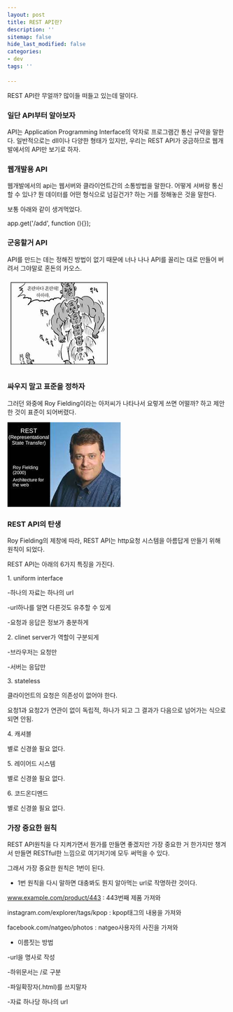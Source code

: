 ```yaml
---
layout: post
title: REST API란?
description: ''
sitemap: false
hide_last_modified: false
categories:
- dev
tags: ''

---
```

REST API란 무얼까? 많이들 떠들고 있는데 말이다.

### 일단 API부터 알아보자

API는 Application Programming Interface의 약자로 프로그램간 통신 규약을 말한다. 일반적으로는 dll이나 다양한 형태가 있지만, 우리는 REST API가 궁금하므로 웹개발에서의 API만 보기로 하자.

### 웹개발용 API

웹개발에서의 api는 웹서버와 클라이언트간의 소통방법을 말한다. 어떻게 서버랑 통신할 수 있나? 뭔 데이터를 어떤 형식으로 넘길건가? 하는 거를 정해놓은 것을 말한다.

보통 아래와 같이 생겨먹었다. 

app.get('/add', function (){});

### 군웅할거 API

API를 만드는 데는 정해진 방법이 없기 때문에 너나 나나 API를 꼴리는 대로 만들어 버려서 그야말로 혼돈의 카오스.

![](/uploads/images.jpg)

### 싸우지 말고 표준을 정하자

그러던 와중에 Roy Fielding이라는 아저씨가 나타나서 요렇게 쓰면 어떨까? 하고 제안한 것이 표준이 되어버렸다.

![](/uploads/download-2.jpg)

### REST API의 탄생

Roy Fielding의 제창에 따라, REST API는 http요청 시스템을 아름답게 만들기 위해 원칙이 되었다.

REST API는 아래의 6가지 특징을 가진다.

1\. uniform interface

\-하나의 자료는 하나의 url

\-url하나를 알면 다른것도 유추할 수 있게

\-요청과 응답은 정보가 충분하게

2\. clinet server가 역할이 구분되게

\-브라우저는 요청만

\-서버는 응답만

3\. stateless

클라이언트의 요청은 의존성이 없어야 한다.

요청1과 요청2가 연관이 없이 독립적, 하나가 되고 그 결과가 다음으로 넘어가는 식으로 되면 안됨.

4\. 캐셔블

별로 신경쓸 필요 없다.

5\. 레이어드 시스템

별로 신경쓸 필요 없다.

6\. 코드온디멘드

별로 신경쓸 필요 없다.

### 가장 중요한 원칙

REST API원칙을 다 지켜가면서 뭔가를 만들면 좋겠지만 가장 중요한 거 한가지만 챙겨서 만들면 RESTful한 느낌으로 여기저기에 모두 써먹을 수 있다.

그래서 가장 중요한 원칙은 1번이 된다.

* 1번 원칙을 다시 말하면 대충봐도 뭔지 알아먹는 url로 작명하란 것이다.

www.example.com/product/443 : 443번째 제품 가져와

instagram.com/explorer/tags/kpop : kpop태그의 내용을 가져와

facebook.com/natgeo/photos : natgeo사용자의 사진을 가져와

* 이름짓는 방법

\-url을 명사로 작성

\-하위문서는 /로 구분

\-파일확장자(.html)를 쓰지말자

\-자료 하나당 하나의 url